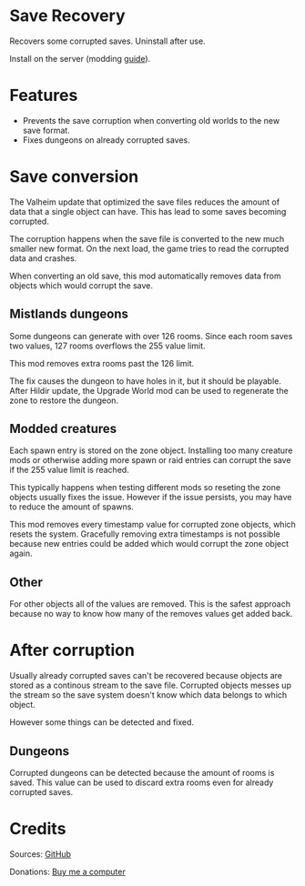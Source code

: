 # Save Recovery

Recovers some corrupted saves. Uninstall after use.

Install on the server (modding [guide](https://youtu.be/WfvA5a5tNHo)).

# Features

* Prevents the save corruption when converting old worlds to the new save format.
* Fixes dungeons on already corrupted saves.

# Save conversion

The Valheim update that optimized the save files reduces the amount of data that a single object can have. This has lead to some saves becoming corrupted.

The corruption happens when the save file is converted to the new much smaller new format. On the next load, the game tries to read the corrupted data and crashes.

When converting an old save, this mod automatically removes data from objects which would corrupt the save.

## Mistlands dungeons

Some dungeons can generate with over 126 rooms. Since each room saves two values, 127 rooms overflows the 255 value limit.

This mod removes extra rooms past the 126 limit.

The fix causes the dungeon to have holes in it, but it should be playable. After Hildir update, the Upgrade World mod can be used to regenerate the zone to restore the dungeon.

## Modded creatures

Each spawn entry is stored on the zone object. Installing too many creature mods or otherwise adding more spawn or raid entries can corrupt the save if the 255 value limit is reached.

This typically happens when testing different mods so reseting the zone objects usually fixes the issue. However if the issue persists, you may have to reduce the amount of spawns.

This mod removes every timestamp value for corrupted zone objects, which resets the system. Gracefully removing extra timestamps is not possible because new entries could be added which would corrupt the zone object again.

## Other

For other objects all of the values are removed. This is the safest approach because no way to know how many of the removes values get added back.


# After corruption

Usually already corrupted saves can't be recovered because objects are stored as a continous stream to the save file. Corrupted objects messes up the stream so the save system doesn't know which data belongs to which object.

However some things can be detected and fixed.

## Dungeons

Corrupted dungeons can be detected because the amount of rooms is saved. This value can be used to discard extra rooms even for already corrupted saves.


# Credits

Sources: [GitHub](https://github.com/JereKuusela/valheim-save_recovery)

Donations: [Buy me a computer](https://www.buymeacoffee.com/jerekuusela)
